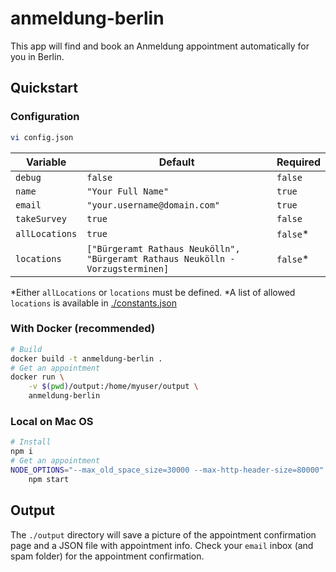 # anmeldung-berlin

This app will find and book an Anmeldung appointment automatically for you in Berlin.

## Quickstart

### Configuration

```bash
vi config.json
```

Variable | Default | Required
---------|----------|---------
 `debug` | `false` | `false`
 `name` | `"Your Full Name"` | `true`
 `email` | `"your.username@domain.com"` | `true`
 `takeSurvey` | `true` | `false`
 `allLocations` | `true` | `false`*
 `locations` | `["Bürgeramt Rathaus Neukölln", "Bürgeramt Rathaus Neukölln - Vorzugsterminen]` | `false`*

*Either `allLocations` or `locations` must be defined.
*A list of allowed `locations` is available in [./constants.json](./constants.json)
### With Docker (recommended)

```bash
# Build
docker build -t anmeldung-berlin .
# Get an appointment
docker run \
    -v $(pwd)/output:/home/myuser/output \
    anmeldung-berlin
```

### Local on Mac OS

```bash
# Install
npm i
# Get an appointment
NODE_OPTIONS="--max_old_space_size=30000 --max-http-header-size=80000" \
    npm start
```

## Output

The `./output` directory will save a picture of the appointment confirmation page and a JSON file with appointment info. Check your `email` inbox (and spam folder) for the appointment confirmation.

